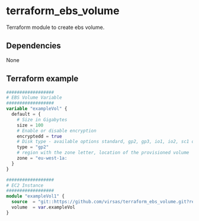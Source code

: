 # terraform_ebs_volume

Terraform module to create ebs volume.

## Dependencies

None

## Terraform example

``` terraform
##################
# EBS Volume Variable
##################
variable "exampleVol" { 
  default = {
    # Size in Gigabytes
    size = 100
    # Enable or disable encryption
    encryptedd = true
    # Disk type - available options standard, gp2, gp3, io1, io2, sc1 or st1
    type = "gp2"
    # region with the zone letter, location of the provisioned volume
    zone = "eu-west-1a:
  } 
}

##################
# EC2 Instance
##################
module "exampleVol1" {
  source  = "git::https://github.com/virsas/terraform_ebs_volume.git?ref=v1.0.0"
  volume  = var.exampleVol
}
```
